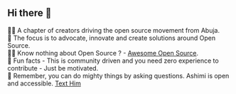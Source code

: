 ## Hi there 👋

🙋‍♀️ A chapter of creators driving the open source movement from Abuja. <br/>
🌈 The focus is to advocate, innovate and create solutions around Open Source. <br/>
👩‍💻 Know nothing about Open Source ? - [Awesome Open Source](https://github.com/oscafrica/awesome-open-source). <br/>
🍿 Fun facts - This is community driven and you need zero experience to contribute - Just be motivated. <br/>
🧙 Remember, you can do mighty things by asking questions. Ashimi is open and accessible. [Text Him](https://x.com/ashimi0x)
